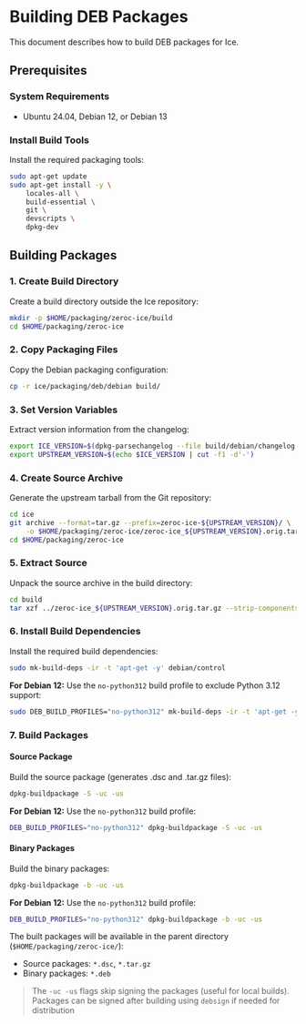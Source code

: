# Building DEB Packages

This document describes how to build DEB packages for Ice.

## Prerequisites

### System Requirements

- Ubuntu 24.04, Debian 12, or Debian 13

### Install Build Tools

Install the required packaging tools:

```bash
sudo apt-get update
sudo apt-get install -y \
    locales-all \
    build-essential \
    git \
    devscripts \
    dpkg-dev
```

## Building Packages

### 1. Create Build Directory

Create a build directory outside the Ice repository:

```bash
mkdir -p $HOME/packaging/zeroc-ice/build
cd $HOME/packaging/zeroc-ice
```

### 2. Copy Packaging Files

Copy the Debian packaging configuration:

```bash
cp -r ice/packaging/deb/debian build/
```

### 3. Set Version Variables

Extract version information from the changelog:

```bash
export ICE_VERSION=$(dpkg-parsechangelog --file build/debian/changelog --show-field Version)
export UPSTREAM_VERSION=$(echo $ICE_VERSION | cut -f1 -d'-')
```

### 4. Create Source Archive

Generate the upstream tarball from the Git repository:

```bash
cd ice
git archive --format=tar.gz --prefix=zeroc-ice-${UPSTREAM_VERSION}/ \
    -o $HOME/packaging/zeroc-ice/zeroc-ice_${UPSTREAM_VERSION}.orig.tar.gz HEAD
cd $HOME/packaging/zeroc-ice
```

### 5. Extract Source

Unpack the source archive in the build directory:

```bash
cd build
tar xzf ../zeroc-ice_${UPSTREAM_VERSION}.orig.tar.gz --strip-components=1
```

### 6. Install Build Dependencies

Install the required build dependencies:

```bash
sudo mk-build-deps -ir -t 'apt-get -y' debian/control
```

**For Debian 12:** Use the `no-python312` build profile to exclude Python 3.12 support:

```bash
sudo DEB_BUILD_PROFILES="no-python312" mk-build-deps -ir -t 'apt-get -y' debian/control
```

### 7. Build Packages

#### Source Package

Build the source package (generates .dsc and .tar.gz files):

```bash
dpkg-buildpackage -S -uc -us
```

**For Debian 12:** Use the `no-python312` build profile:

```bash
DEB_BUILD_PROFILES="no-python312" dpkg-buildpackage -S -uc -us
```

#### Binary Packages

Build the binary packages:

```bash
dpkg-buildpackage -b -uc -us
```

**For Debian 12:** Use the `no-python312` build profile:

```bash
DEB_BUILD_PROFILES="no-python312" dpkg-buildpackage -b -uc -us
```

The built packages will be available in the parent directory (`$HOME/packaging/zeroc-ice/`):

- Source packages: `*.dsc`, `*.tar.gz`
- Binary packages: `*.deb`

> The `-uc -us` flags skip signing the packages (useful for local builds). Packages can be signed after building using `debsign` if needed for distribution
